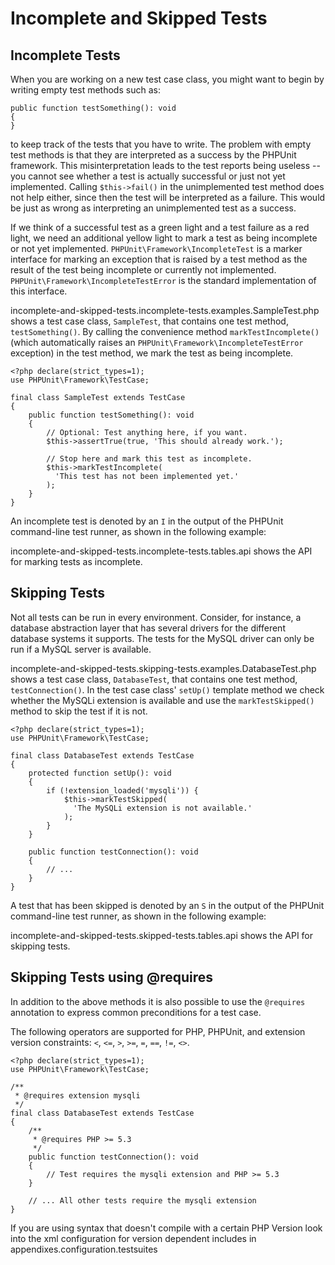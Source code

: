 Incomplete and Skipped Tests
============================

Incomplete Tests
----------------

When you are working on a new test case class, you might want to begin
by writing empty test methods such as:

    public function testSomething(): void
    {
    }

to keep track of the tests that you have to write. The problem with
empty test methods is that they are interpreted as a success by the
PHPUnit framework. This misinterpretation leads to the test reports
being useless -- you cannot see whether a test is actually successful or
just not yet implemented. Calling `$this->fail()` in the unimplemented
test method does not help either, since then the test will be
interpreted as a failure. This would be just as wrong as interpreting an
unimplemented test as a success.

If we think of a successful test as a green light and a test failure as
a red light, we need an additional yellow light to mark a test as being
incomplete or not yet implemented. `PHPUnit\Framework\IncompleteTest` is
a marker interface for marking an exception that is raised by a test
method as the result of the test being incomplete or currently not
implemented. `PHPUnit\Framework\IncompleteTestError` is the standard
implementation of this interface.

incomplete-and-skipped-tests.incomplete-tests.examples.SampleTest.php
shows a test case class, `SampleTest`, that contains one test method,
`testSomething()`. By calling the convenience method
`markTestIncomplete()` (which automatically raises an
`PHPUnit\Framework\IncompleteTestError` exception) in the test method,
we mark the test as being incomplete.

    <?php declare(strict_types=1);
    use PHPUnit\Framework\TestCase;

    final class SampleTest extends TestCase
    {
        public function testSomething(): void
        {
            // Optional: Test anything here, if you want.
            $this->assertTrue(true, 'This should already work.');

            // Stop here and mark this test as incomplete.
            $this->markTestIncomplete(
              'This test has not been implemented yet.'
            );
        }
    }

An incomplete test is denoted by an `I` in the output of the PHPUnit
command-line test runner, as shown in the following example:

incomplete-and-skipped-tests.incomplete-tests.tables.api shows the API
for marking tests as incomplete.

Skipping Tests
--------------

Not all tests can be run in every environment. Consider, for instance, a
database abstraction layer that has several drivers for the different
database systems it supports. The tests for the MySQL driver can only be
run if a MySQL server is available.

incomplete-and-skipped-tests.skipping-tests.examples.DatabaseTest.php
shows a test case class, `DatabaseTest`, that contains one test method,
`testConnection()`. In the test case class' `setUp()` template method we
check whether the MySQLi extension is available and use the
`markTestSkipped()` method to skip the test if it is not.

    <?php declare(strict_types=1);
    use PHPUnit\Framework\TestCase;

    final class DatabaseTest extends TestCase
    {
        protected function setUp(): void
        {
            if (!extension_loaded('mysqli')) {
                $this->markTestSkipped(
                  'The MySQLi extension is not available.'
                );
            }
        }

        public function testConnection(): void
        {
            // ...
        }
    }

A test that has been skipped is denoted by an `S` in the output of the
PHPUnit command-line test runner, as shown in the following example:

incomplete-and-skipped-tests.skipped-tests.tables.api shows the API for
skipping tests.

Skipping Tests using @requires
------------------------------

In addition to the above methods it is also possible to use the
`@requires` annotation to express common preconditions for a test case.

The following operators are supported for PHP, PHPUnit, and extension
version constraints: `<`, `<=`, `>`, `>=`, `=`, `==`, `!=`, `<>`.

    <?php declare(strict_types=1);
    use PHPUnit\Framework\TestCase;

    /**
     * @requires extension mysqli
     */
    final class DatabaseTest extends TestCase
    {
        /**
         * @requires PHP >= 5.3
         */
        public function testConnection(): void
        {
            // Test requires the mysqli extension and PHP >= 5.3
        }

        // ... All other tests require the mysqli extension
    }

If you are using syntax that doesn't compile with a certain PHP Version
look into the xml configuration for version dependent includes in
appendixes.configuration.testsuites
